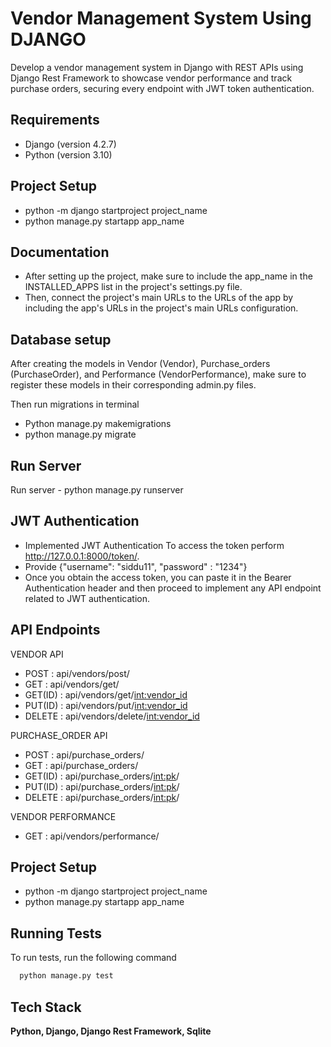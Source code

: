 
# Vendor Management System Using DJANGO
Develop a vendor management system in Django with REST APIs using Django Rest Framework to showcase vendor performance and track purchase orders, securing every endpoint with JWT token authentication.

## Requirements
- Django (version 4.2.7)
- Python (version 3.10)

## Project Setup


- python -m django startproject project_name
- python manage.py startapp app_name

## Documentation

- After setting up the project, make sure to include the app_name in the INSTALLED_APPS list in the project's settings.py file.
- Then, connect the project's main URLs to the URLs of the app by including the app's URLs in the project's main URLs configuration.





## Database setup

After creating the models in Vendor (Vendor), Purchase_orders (PurchaseOrder), and Performance (VendorPerformance), make sure to register these models in their corresponding admin.py files.

Then run migrations in terminal

- Python manage.py makemigrations
- python manage.py migrate

## Run Server

Run server -  python manage.py runserver
## JWT Authentication

- Implemented JWT Authentication 
To access the token perform http://127.0.0.1:8000/token/. 
- Provide {"username": "siddu11", "password" : "1234"}
- Once you obtain the access token, you can paste it in the Bearer Authentication header and then proceed to implement any API endpoint related to JWT authentication.
## API Endpoints

VENDOR API
- POST    : api/vendors/post/
- GET     : api/vendors/get/
- GET(ID) : api/vendors/get/<int:vendor_id>
- PUT(ID) : api/vendors/put/<int:vendor_id>
- DELETE  : api/vendors/delete/<int:vendor_id>


PURCHASE_ORDER API

- POST    : api/purchase_orders/
- GET     : api/purchase_orders/
- GET(ID) : api/purchase_orders/<int:pk>/
- PUT(ID) : api/purchase_orders/<int:pk>/
- DELETE  : api/purchase_orders/<int:pk>/

VENDOR PERFORMANCE

- GET     : api/vendors/performance/
## Project Setup


- python -m django startproject project_name
- python manage.py startapp app_name

## Running Tests

To run tests, run the following command

```bash
  python manage.py test
```


## Tech Stack

**Python, Django, Django Rest Framework, Sqlite**



